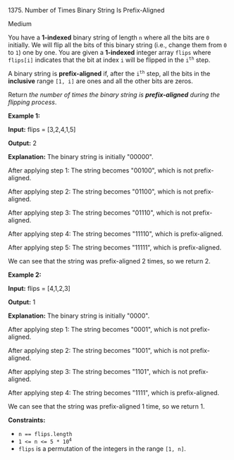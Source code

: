 1375\. Number of Times Binary String Is Prefix-Aligned

Medium

You have a **1-indexed** binary string of length `n` where all the bits are `0` initially. We will flip all the bits of this binary string (i.e., change them from `0` to `1`) one by one. You are given a **1-indexed** integer array `flips` where `flips[i]` indicates that the bit at index `i` will be flipped in the <code>i<sup>th</sup></code> step.

A binary string is **prefix-aligned** if, after the <code>i<sup>th</sup></code> step, all the bits in the **inclusive** range `[1, i]` are ones and all the other bits are zeros.

Return _the number of times the binary string is **prefix-aligned** during the flipping process_.

**Example 1:**

**Input:** flips = [3,2,4,1,5]

**Output:** 2

**Explanation:** The binary string is initially "00000". 

After applying step 1: The string becomes "00100", which is not prefix-aligned.

After applying step 2: The string becomes "01100", which is not prefix-aligned.

After applying step 3: The string becomes "01110", which is not prefix-aligned.

After applying step 4: The string becomes "11110", which is prefix-aligned. 

After applying step 5: The string becomes "11111", which is prefix-aligned.

We can see that the string was prefix-aligned 2 times, so we return 2.

**Example 2:**

**Input:** flips = [4,1,2,3]

**Output:** 1

**Explanation:** The binary string is initially "0000". 

After applying step 1: The string becomes "0001", which is not prefix-aligned.

After applying step 2: The string becomes "1001", which is not prefix-aligned.

After applying step 3: The string becomes "1101", which is not prefix-aligned.

After applying step 4: The string becomes "1111", which is prefix-aligned. 

We can see that the string was prefix-aligned 1 time, so we return 1.

**Constraints:**

*   `n == flips.length`
*   <code>1 <= n <= 5 * 10<sup>4</sup></code>
*   `flips` is a permutation of the integers in the range `[1, n]`.
